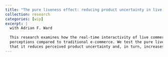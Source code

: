 ```yaml
---
title: "The pure liveness effect: reducing product uncertainty in live commerce"
collection: research
categories: [wip]
excerpt: |
  with Adrian F. Ward
  
  This research examines how the real-time interactivity of live commerce alters consumer 
  perceptions compared to traditional e-commerce. We test the pure liveness effect, showing 
  that it reduces perceived product uncertainty and, in turn, increases purchase intentions.
---
```

